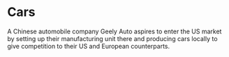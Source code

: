 # Cars
A Chinese automobile company Geely Auto aspires to enter the US market by setting up their manufacturing unit there and producing cars locally to give competition to their US and European counterparts.
